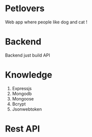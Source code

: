 # Petlovers
Web app where people like dog and cat !

# Backend
Backend just build API

# Knowledge 
1. Expressjs
1. Mongodb
1. Mongoose
1. Bcrypt
1. Jsonwebtoken

# Rest API


